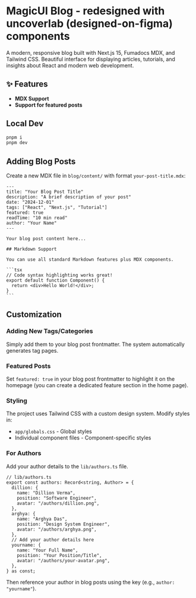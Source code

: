 # MagicUI Blog - redesigned with uncoverlab (designed-on-figma) components

A modern, responsive blog built with Next.js 15, Fumadocs MDX, and Tailwind CSS. Beautiful interface for displaying articles, tutorials, and insights about React and modern web development.

## ✨ Features


- **MDX Support** 
- **Support for featured posts** 

## Local Dev

```bash
pnpm i
pnpm dev
```

## Adding Blog Posts

Create a new MDX file in `blog/content/` with format `your-post-title.mdx`:

````mdx
---
title: "Your Blog Post Title"
description: "A brief description of your post"
date: "2024-12-01"
tags: ["React", "Next.js", "Tutorial"]
featured: true
readTime: "10 min read"
author: "Your Name"
---

Your blog post content here...

## Markdown Support

You can use all standard Markdown features plus MDX components.

```tsx
// Code syntax highlighting works great!
export default function Component() {
  return <div>Hello World!</div>;
}
```
````

## Customization

### Adding New Tags/Categories

Simply add them to your blog post frontmatter. The system automatically generates tag pages.

### Featured Posts

Set `featured: true` in your blog post frontmatter to highlight it on the homepage (you can create a dedicated feature section in the home page).

### Styling

The project uses Tailwind CSS with a custom design system. Modify styles in:

- `app/globals.css` - Global styles
- Individual component files - Component-specific styles

### For Authors

Add your author details to the `lib/authors.ts` file.

```tsx
// lib/authors.ts
export const authors: Record<string, Author> = {
  dillion: {
    name: "Dillion Verma",
    position: "Software Engineer",
    avatar: "/authors/dillion.png",
  },
  arghya: {
    name: "Arghya Das",
    position: "Design System Engineer",
    avatar: "/authors/arghya.png",
  },
  // Add your author details here
  yourname: {
    name: "Your Full Name",
    position: "Your Position/Title",
    avatar: "/authors/your-avatar.png",
  },
} as const;
```

Then reference your author in blog posts using the key (e.g., `author: "yourname"`).
